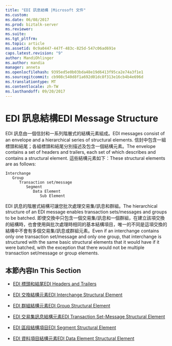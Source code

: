 ```yaml
---
title: "EDI 訊息結構 |Microsoft 文件"
ms.custom: 
ms.date: 06/08/2017
ms.prod: biztalk-server
ms.reviewer: 
ms.suite: 
ms.tgt_pltfrm: 
ms.topic: article
ms.assetid: 0c9a0447-447f-483c-825d-547c06ad691e
caps.latest.revision: "9"
author: MandiOhlinger
ms.author: mandia
manager: anneta
ms.openlocfilehash: 9395ed5e0b03bda48e19d6413f95ca2e74a3f1e1
ms.sourcegitcommit: cb908c540d8f1a692d01dc8f313e16cb4b4e696d
ms.translationtype: MT
ms.contentlocale: zh-TW
ms.lasthandoff: 09/20/2017
---
```

# <a name="edi-message-structure"></a><span data-ttu-id="18d84-102">EDI 訊息結構</span><span class="sxs-lookup"><span data-stu-id="18d84-102">EDI Message Structure</span></span>
<span data-ttu-id="18d84-103">EDI 訊息由一個信封和一系列階層式的結構元素組成。</span><span class="sxs-lookup"><span data-stu-id="18d84-103">EDI messages consist of an envelope and a hierarchical series of structural elements.</span></span> <span data-ttu-id="18d84-104">信封中包含一組標頭和結尾；各組標頭和結尾分別描述及包含一個結構元素。</span><span class="sxs-lookup"><span data-stu-id="18d84-104">The envelope contains a set of headers and trailers, each set of which describes and contains a structural element.</span></span> <span data-ttu-id="18d84-105">這些結構元素如下：</span><span class="sxs-lookup"><span data-stu-id="18d84-105">These structural elements are as follows:</span></span>  
  
```  
Interchange  
   Group  
      Transaction set/message  
         Segment  
            Data Element  
               Sub Element  
```  
  
 <span data-ttu-id="18d84-106">EDI 訊息的階層式結構可讓您批次處理交易集/訊息和群組。</span><span class="sxs-lookup"><span data-stu-id="18d84-106">The hierarchical structure of an EDI message enables transaction sets/messages and groups to be batched.</span></span> <span data-ttu-id="18d84-107">即使交換中只包含一個交易集/訊息和一個群組，在建立該項交換的結構時，也會使用與批次處理時相同的基本結構項目，唯一的不同是這項交換的結構中不會有多個交易集/訊息或群組元素。</span><span class="sxs-lookup"><span data-stu-id="18d84-107">Even if an interchange contains only one transaction set/message and only one group, that interchange is structured with the same basic structural elements that it would have if it were batched, with the exception that there would not be multiple transaction set/message or group elements.</span></span>  
  
## <a name="in-this-section"></a><span data-ttu-id="18d84-108">本節內容</span><span class="sxs-lookup"><span data-stu-id="18d84-108">In This Section</span></span>  
  
-   [<span data-ttu-id="18d84-109">EDI 標頭和結尾</span><span class="sxs-lookup"><span data-stu-id="18d84-109">EDI Headers and Trailers</span></span>](../core/edi-headers-and-trailers.md)  
  
-   [<span data-ttu-id="18d84-110">EDI 交換結構元素</span><span class="sxs-lookup"><span data-stu-id="18d84-110">EDI Interchange Structural Element</span></span>](../core/edi-interchange-structural-element.md)  
  
-   [<span data-ttu-id="18d84-111">EDI 群組結構元素</span><span class="sxs-lookup"><span data-stu-id="18d84-111">EDI Group Structural Element</span></span>](../core/edi-group-structural-element.md)  
  
-   [<span data-ttu-id="18d84-112">EDI 交易集訊息結構元素</span><span class="sxs-lookup"><span data-stu-id="18d84-112">EDI Transaction Set-Message Structural Element</span></span>](../core/edi-transaction-set-message-structural-element.md)  
  
-   [<span data-ttu-id="18d84-113">EDI 區段結構項目</span><span class="sxs-lookup"><span data-stu-id="18d84-113">EDI Segment Structural Element</span></span>](../core/edi-segment-structural-element.md)  
  
-   [<span data-ttu-id="18d84-114">EDI 資料項目結構元素</span><span class="sxs-lookup"><span data-stu-id="18d84-114">EDI Data Element Structural Element</span></span>](../core/edi-data-element-structural-element.md)